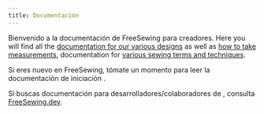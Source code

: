 ```yaml
---
title: Documentación
---
```


Bienvenido a la documentación de FreeSewing para creadores. Here you will find all the [documentation for our various designs](/docs/designs) as well as [how to take measurements](/docs/measurements/), documentation for [various sewing terms and techniques](/docs/sewing/).

Si eres nuevo en FreeSewing, tómate un momento para leer la documentación de iniciación [](/docs/guide/).

<ReadMore />

<Tip>

Si buscas documentación para desarrolladores/colaboradores de
, consulta
[FreeSewing.dev](https://freesewing.dev/).

</Tip>

